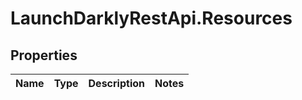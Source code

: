 # LaunchDarklyRestApi.Resources

## Properties
Name | Type | Description | Notes
------------ | ------------- | ------------- | -------------


